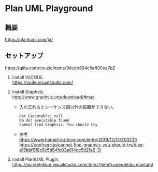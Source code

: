 # Plan UML Playground
## 概要
https://plantuml.com/ja/

## セットアップ
https://qiita.com/couzie/items/9dedb834c5aff09ea7b2

1. Install VSCODE.  
    https://code.visualstudio.com/

1. Install Graphviz.  
    http://www.graphviz.org/download/#mac  

    - 入れ忘れるとシーケンス図以外の描画ができない。
        ```
        Dot Executable: null
        No dot executable found
        Cannot find Graphviz. You should try
        ```  

    - 参考  
        https://www.hanachiru-blog.com/entry/2019/12/13/203233  
        https://confrage.jp/cannot-find-graphviz-you-should-try/diag-a15bbf618c8c5d64fc03a914cc5d21a0-3/

1. Install PlantUML Plugin.  
    https://marketplace.visualstudio.com/items?itemName=jebbs.plantuml
